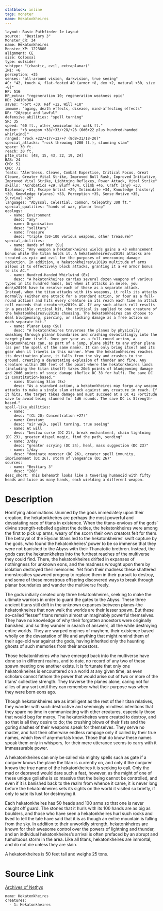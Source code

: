 ```yaml
---
statblock: inline
tags: monster
name: Hekatonkheires
---
```

```statblock
layout: Basic Pathfinder 1e Layout
source:  "Bestiary 3"
Monster_CR: 24
name: Hekatonkheires
Monster_XP: 1228800
alignment: CE
size: Colossal
type: outsider
subtype: "(chaotic, evil, extraplanar)"
INI: +6
perception: +35
senses: "all-around vision, darkvision, true seeing"
AC: "42, touch 4, flat-footed 40 (armor +8, dex +2, natural +30, size -8)"
HP: 516
HP_extra: "regeneration 10; regeneration weakness epic"
HD: 24d10+384
saves: "Fort +30, Ref +12, Will +18"
immune: "aging, death effects, disease, mind-affecting effects"
DR: "20/epic and lawful"
defensive_abilities: "spell turning"
SR: 35
speed: "60 ft., other_semicolon air walk ft."
melee: "+3 weapon +38/+33/+28/+23 (6d6+22 plus hundred-handed whirlwind)"
ranged: "rock +22/+17/+12/+7 (8d8+31/18-20)"
special_attacks: "rock throwing (200 ft.), stunning slam"
space: 30 ft.
reach: 30 ft.
pf1e_stats: [48, 15, 43, 22, 19, 24]
BAB: 24
CMB: 51
CMD: 71
feats: "Alertness, Cleave, Combat Expertise, Critical Focus, Great Cleave, Greater Vital Strike, Improved Bull Rush, Improved Initiative, Improved Vital Strike, Lightning Reflexes, Power Attack, Vital Strike"
skills: "Acrobatics +29, Bluff +34, Climb +46, Craft (any) +33, Diplomacy +31, Escape Artist +29, Intimidate +34, Knowledge (history) +30, Knowledge (planes) +33, Perception +35, Sense Motive +35, Survival +28"
languages: "Abyssal, Celestial, Common, telepathy 300 ft."
special_qualities: "hands of war, planar leap"
ecology:
  - name: Environment
    desc: "any"
  - name: Organisation
    desc: "solitary"
  - name: Treasure
    desc: "triple (50-100 various weapons, other treasure)"
special_abilities:
  - name: Hands of War (Su)
    desc: "Any weapon a hekatonkheires wields gains a +3 enhancement bonus while the titan holds it. A hekatonkheires\u2019s attacks are treated as epic and evil for the purposes of overcoming damage reduction. In addition, a hekatonkheires\u2019s multitude of arms allows it to effectively block attacks, granting it a +8 armor bonus to its AC."
  - name: Hundred-Handed Whirlwind (Ex)
    desc: "A hekatonkheires carries several dozen weapons of various types in its hundred hands, but when it attacks in melee, you don\u2019t have to resolve each of these as a separate attack. Instead, when the titan attacks with its weapons, it rolls its attacks normally (either one attack for a standard action, or four as a full-round action) and hits every creature in its reach each time an attack roll exceeds that creature\u2019s AC. If any such attack roll results in a possible critical hit, the critical is applied to one creature of the hekatonkheires\u2019s choosing. The hekatonkheires can choose to deal bludgeoning, piercing, or slashing damage as a free action on each separate hit."
  - name: Planar Leap (Su)
    desc: "A hekatonkheires traverses the planes by physically smashing through planar boundaries and crashing devastatingly into the target plane itself. Once per year as a full-round action, a hekatonkheires can, as part of a jump, plane shift to any other plane (as per the spell of the same name). It can only bring itself and its gear when it travels in this manner. When the hekatonkheires reaches its destination plane, it falls from the sky and crashes to the ground, creating a devastating explosion of thunder and fire. Any creature within 300 feet of the point where the hekatonkheires lands (including the titan itself) takes 20d6 points of bludgeoning damage and 20d6 points of sonic damage (Reflex DC 38 for half). The save DC is Constitution-based."
  - name: Stunning Slam (Ex)
    desc: "As a standard action, a hekatonkheires may forgo any weapon attacks to make a single slam attack against any creature in reach. If it hits, the target takes damage and must succeed at a DC 41 Fortitude save to avoid being stunned for 1d6 rounds. The save DC is Strength-based."
spell-like_abilities:
  - name:
    desc: "(CL 20; Concentration +27)"
  - name: Constant
    desc: "air walk, spell turning, true seeing"
  - name: At will
    desc: "bestow curse (DC 21), break enchantment, chain lightning (DC 23), greater dispel magic, find the path, sending"
  - name: 3/day
    desc: "greater scrying (DC 24), heal, mass suggestion (DC 23)"
  - name: 1/day
    desc: "dominate monster (DC 26), greater spell immunity, imprisonment (DC 26), storm of vengeance (DC 26)"
sources:
  - name: "Bestiary 3"
    desc: "268"
desc_short: This behemoth looks like a towering humanoid with fifty heads and twice as many hands, each wielding a different weapon.
```
# Description
Horrifying abominations shunned by the gods immediately upon their creation, the hekatonkheires are perhaps the most powerful and devastating race of titans in existence. When the titans-envious of the gods’ divine strength-rebelled against the deities, the hekatonkheires were among the first to pick up arms, weary of the scorn their own creators felt for them. The betrayal of the Elysian titans led to the hekatonkheires’ swift capture by the gods, who found the hekatonkheires’ power to be so immense that they were not banished to the Abyss with their Thanatotic brethren. Instead, the gods cast the hekatonkheires into the furthest reaches of the multiverse they could find. There, the hekatonkheires drifted in expanses of nothingness for unknown eons, and the madness wrought upon them by isolation destroyed their memories. Yet from their madness these shattered monstrosities spawned progeny to replace them in their pursuit to destroy, and some of these monstrous offspring discovered ways to break through planar boundaries and wander the multiverse freely.

The gods initially created only three hekatonkheires, seeking to make the ultimate warriors in order to guard the gates to the Abyss. These three ancient titans still drift in the unknown expanses between planes-the hekatonkheires that now walk the worlds are their lesser spawn. But these so-called “lesser” titans remain almost unimaginably powerful themselves. They have no knowledge of why their forgotten ancestors were originally banished, and so they wander in search of answers, all the while destroying entire worlds. They are warped engines of mayhem, their existence based wholly on the devastation of life and anything that might remind them of their age-old war against the gods, having inherited only the haunting ghosts of such memories from their ancestors.

Those hekatonkheires who have emerged back into the multiverse have done so in different realms, and to date, no record of any two of these spawn meeting one another exists. It is fortunate that only one hekatonkheires is encountered on a world at any given time, as even scholars cannot fathom the power that would arise out of two or more of the titans’ collective strength. They traverse the planes alone, caring not for allies of any sort until they can remember what their purpose was when they were born eons ago.

Though hekatonkheires are as intelligent as the rest of their titan relatives, they wander with such destructive and seemingly mindless intentions that they spare no time in communicating with other creatures, especially those that would beg for mercy. The hekatonkheires were created to destroy, and so that is all they desire to do; the crushing blows of their fists and the goring slashes of their weapons speak for themselves. They serve no master, and halt their otherwise endless rampage only if called by their true names, which few-if any-mortals know. Those that do know these names speak them only in whispers, for their mere utterance seems to carry with it immeasurable power.

A hekatonkheires can only be called via mighty spells such as gate if a conjurer knows the plane the titan is currently on, and only if the conjurer knows the true name of the hekatonkheires it is seeking to call. Only the mad or depraved would dare such a feat, however, as the might of one of these unique goliaths is so massive that the being cannot be controlled, and even if it is banished back to the realm from whence it came, it is never long before the hekatonkheires sets its sights on the world it visited so briefly, if only to sate its lust for destroying it.

Each hekatonkheires has 50 heads and 100 arms so that one is never caught off guard. The stones that it hurls with its 100 hands are as big as boulders, and those who have seen a hekatonkheires hurl such rocks and lived to tell the tale have said that it is as though an entire mountain is falling from the sky. In addition to their unworldly strength, hekatonkheires are known for their awesome control over the powers of lightning and thunder, and an individual hekatonkheires’s arrival is often prefaced by an abrupt and tumultuous storm in the area. Like all titans, hekatonkheires are immortal, and do not die unless they are slain.

A hekatonkheires is 50 feet tall and weighs 25 tons.
# Source Link
[Archives of Nethys](https://aonprd.com/MonsterDisplay.aspx?ItemName=Hekatonkheires)
```encounter-table
name: Hekatonkheires
creatures:
  - 1: Hekatonkheires
```

